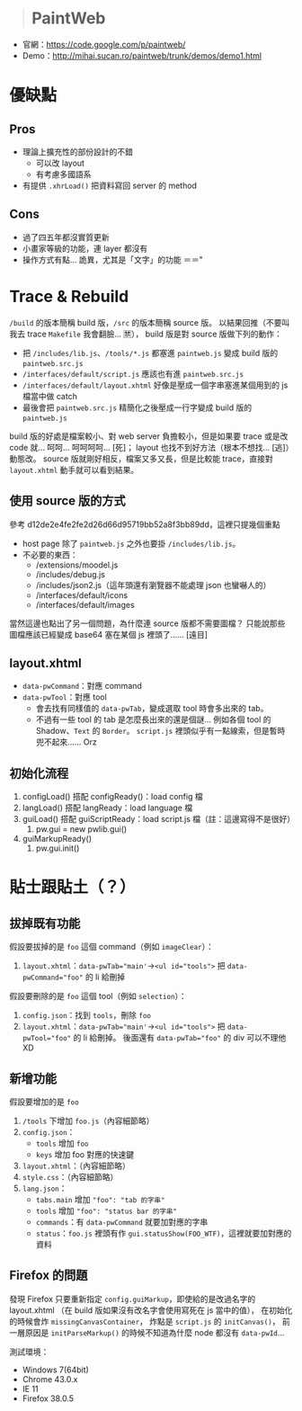 > # PaintWeb #

* 官網：https://code.google.com/p/paintweb/
* Demo：http://mihai.sucan.ro/paintweb/trunk/demos/demo1.html


優缺點
======

Pros
----

* 理論上擴充性的部份設計的不錯
	* 可以改 layout
	* 有考慮多國語系
* 有提供 `.xhrLoad()` 把資料寫回 server 的 method


Cons
----

* 過了四五年都沒實質更新
* 小畫家等級的功能，連 layer 都沒有
* 操作方式有點... 詭異，尤其是「文字」的功能 ＝＝"


Trace & Rebuild
===============

`/build` 的版本簡稱 build 版，`/src` 的版本簡稱 source 版。
以結果回推（不要叫我去 trace `Makefile` 我會翻臉... :u7981:），
build 版是對 source 版做下列的動作：

* 把 `/includes/lib.js`、`/tools/*.js` 都塞進 `paintweb.js` 變成 build 版的 `paintweb.src.js`
* `/interfaces/default/script.js` 應該也有進 `paintweb.src.js`
* `/interfaces/default/layout.xhtml` 好像是壓成一個字串塞進某個用到的 js 檔當中做 catch
* 最後會把 `paintweb.src.js` 精簡化之後壓成一行字變成 build 版的 `paintweb.js`

build 版的好處是檔案較小、對 web server 負擔較小，但是如果要 trace 或是改 code 就... 呵呵... 呵呵呵呵... [死]；
layout 也找不到好方法（根本不想找... [逃]）動態改。
source 版就剛好相反，檔案又多又長，但是比較能 trace，直接對 `layout.xhtml` 動手就可以看到結果。


使用 source 版的方式
---------------------
參考 d12de2e4fe2fe2d26d66d95719bb52a8f3bb89dd，這裡只提幾個重點

* host page 除了 `paintweb.js` 之外也要掛 `/includes/lib.js`。
* 不必要的東西：
	* /extensions/moodel.js
	* /includes/debug.js 
	* /includes/json2.js（這年頭還有瀏覽器不能處理 json 也蠻嚇人的）
	* /interfaces/default/icons
	* /interfaces/default/images
	
當然這邊也點出了另一個問題，為什麼連 source 版都不需要圖檔？
只能說那些圖檔應該已經變成 base64 塞在某個 js 裡頭了...... [遠目]


layout.xhtml
------------
* `data-pwCommand`：對應 command
* `data-pwTool`：對應 tool
	* 會去找有同樣值的 `data-pwTab`，變成選取 tool 時會多出來的 tab。
	* 不過有一些 tool 的 tab 是怎麼長出來的還是個謎... 
		例如各個 tool 的 Shadow、`Text` 的 `Border`。
		`script.js` 裡頭似乎有一點線索，但是暫時兜不起來...... Orz


初始化流程
----------
1. configLoad() 搭配 configReady()：load config 檔
1. langLoad() 搭配 langReady：load language 檔
1. guiLoad() 搭配 guiScriptReady：load script.js 檔（註：這邊寫得不是很好）
	1. pw.gui = new pwlib.gui()
1. guiMarkupReady()
	1. pw.gui.init()
	

貼士跟貼土（？）
================

拔掉既有功能
------------

假設要拔掉的是 `foo` 這個 command（例如 `imageClear`）：

1. `layout.xhtml`：`data-pwTab="main'`→`<ul id="tools">` 
	把 `data-pwCommand="foo"` 的 li 給刪掉

假設要刪除的是 `foo` 這個 tool（例如 `selection`）：

1. `config.json`：找到 `tools`，刪除 `foo`
1. `layout.xhtml`：`data-pwTab="main'`→`<ul id="tools">` 
	把 `data-pwTool="foo"` 的 li 給刪掉。
	後面還有 `data-pwTab="foo"` 的 div 可以不理他 XD
	

新增功能
--------

假設要增加的是 `foo`

1. `/tools` 下增加 `foo.js`（內容細節略）
1. `config.json`：
	* `tools` 增加 `foo`
	* `keys` 增加 foo 對應的快速鍵
1. `layout.xhtml`：（內容細節略）
1. `style.css`：（內容細節略）
1. `lang.json`：
	* `tabs.main` 增加 `"foo": "tab 的字串"`
	* `tools` 增加 `"foo": "status bar 的字串"`
	* `commands`：有 `data-pwCommand` 就要加對應的字串
	* `status`：`foo.js` 裡頭有作 `gui.statusShow(FOO_WTF)`，這裡就要加對應的資料



Firefox 的問題
--------------
發現 Firefox 只要重新指定 `config.guiMarkup`，即使給的是改過名字的 layout.xhtml
（在 build 版如果沒有改名字會使用寫死在 js 當中的值），
在初始化的時候會炸 `missingCanvasContainer`，
炸點是 `script.js` 的 `initCanvas()`，
前一層原因是 `initParseMarkup()` 的時候不知道為什麼 node 都沒有 `data-pwId`...

測試環境：

* Windows 7(64bit)
* Chrome 43.0.x
* IE 11
* Firefox 38.0.5